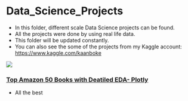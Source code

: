 # Data_Science_Projects

- In this folder, different scale Data Science projects can be found.
- All the projects were done by using real life data.
- This folder will be updated constantly.
- You can also see the some of the projects from my Kaggle account: https://www.kaggle.com/kaanboke


![](https://assets-global.website-files.com/5deb974b5176872b2c106aba/5e3c3add630a1585791ff8a9_4dda7c5dc3564bce88dfa5114c53a774.png)


### [Top Amazon 50 Books with Deatiled EDA- Plotly](https://nbviewer.org/github/kb1907/Data_Science_Projects/blob/main/Projects/Amazon_Top50_Books/top-50-books-with-detailed-eda.ipynb)

- All the best
